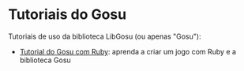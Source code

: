 # Tutoriais do Gosu

Tutoriais de uso da biblioteca LibGosu (ou apenas "Gosu"):

* [Tutorial do Gosu com Ruby](Tutorial-Ruby.md): aprenda a criar um jogo com Ruby e a biblioteca Gosu
